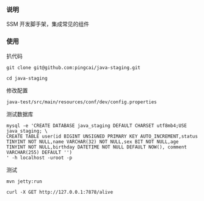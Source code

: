 ### 说明

SSM 开发脚手架，集成常见的组件

### 使用

扒代码

    git clone git@github.com:pingcai/java-staging.git
    
    cd java-staging

修改配置

    java-test/src/main/resources/conf/dev/config.properties

测试数据库

```
mysql -e 'CREATE DATABASE java_staging DEFAULT CHARSET utf8mb4;USE java_staging; \
CREATE TABLE user(id BIGINT UNSIGNED PRIMARY KEY AUTO_INCREMENT,status TINYINT NOT NULL,name VARCHAR(32) NOT NULL,sex BIT NOT NULL,age TINYINT NOT NULL,birthday DATETIME NOT NULL DEFAULT NOW(), comment VARCHAR(255) DEFAULT '')
' -h localhost -uroot -p
```


测试

```    
mvn jetty:run

curl -X GET http://127.0.0.1:7878/alive

```
